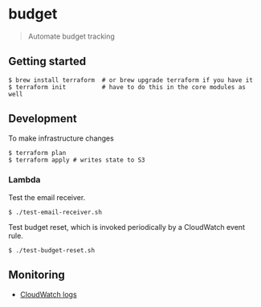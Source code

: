 # budget

> Automate budget tracking

## Getting started

```
$ brew install terraform  # or brew upgrade terraform if you have it
$ terraform init          # have to do this in the core modules as well
```

## Development

To make infrastructure changes

```
$ terraform plan
$ terraform apply # writes state to S3
```

### Lambda


Test the email receiver.

```
$ ./test-email-receiver.sh
```

Test budget reset, which is invoked periodically by a CloudWatch event rule.

```
$ ./test-budget-reset.sh
```


## Monitoring

* [CloudWatch logs](https://us-west-2.console.aws.amazon.com/cloudwatch/home?region=us-west-2#logStream:group=/aws/lambda/email-receiver;streamFilter=typeLogStreamPrefix)
